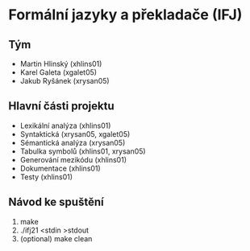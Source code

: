 # Formální jazyky a překladače (IFJ)

## Tým
* Martin Hlinský  (xhlins01)
* Karel Galeta    (xgalet05)
* Jakub Ryšánek   (xrysan05)

## Hlavní části projektu
* Lexikální analýza     (xhlins01)
* Syntaktická           (xrysan05, xgalet05)
* Sémantická analýza    (xrysan05)
* Tabulka symbolů       (xhlins01, xrysan05)
* Generování mezikódu   (xhlins01)
* Dokumentace           (xhlins01)
* Testy                 (xhlins01)

## Návod ke spuštění
1) make
2) ./ifj21 &lt;stdin &gt;stdout
3) (optional) make clean